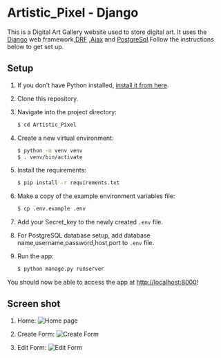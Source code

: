 # Artistic_Pixel - Django

This is a Digital Art Gallery website used to store digital art. It uses the [Django](https://docs.djangoproject.com/en/4.2/) web framework,[DRF](https://www.django-rest-framework.org/) ,[Ajax](https://code.djangoproject.com/wiki/AJAX) and [PostgreSql](https://www.psycopg.org/docs/).Follow the instructions below to get set up.

## Setup

1. If you don’t have Python installed, [install it from here](https://www.python.org/downloads/).

2. Clone this repository.

3. Navigate into the project directory:

   ```bash
   $ cd Artistic_Pixel
   ```

4. Create a new virtual environment:

   ```bash
   $ python -m venv venv
   $ . venv/bin/activate
   ```

5. Install the requirements:

   ```bash
   $ pip install -r requirements.txt
   ```

6. Make a copy of the example environment variables file:

   ```bash
   $ cp .env.example .env
   ```

7. Add your Secret_key to the newly created `.env` file.

8. For PostgreSQL database setup, add database name,username,password,host,port to `.env` file. 

8. Run the app:

   ```bash
   $ python manage.py runserver
   ```

You should now be able to access the app at [http://localhost:8000](http://localhost:5000)!


## Screen shot

1. Home:
![Home page](https://github.com/Grahanam/mylibrary/assets/68738881/7b7dd29c-7459-4156-b128-3c2386d1e187)

2. Create Form:
![Create Form](https://github.com/Grahanam/mylibrary/assets/68738881/f86ea797-d5bb-4f12-8670-a4c15c2c9e96)

3. Edit Form:
![Edit Form](https://github.com/Grahanam/mylibrary/assets/68738881/fdc1c6b2-fd27-4b8a-88a6-66a2845d7647)

